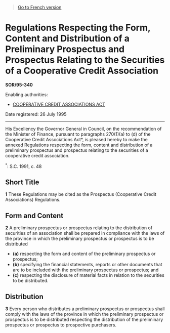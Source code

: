 > [Go to French version](/fr/Règlements/Décrets,%20ordonnances%20et%20règlements%20statutaires/95/340.md)

# Regulations Respecting the Form, Content and Distribution of a Preliminary Prospectus and Prospectus Relating to the Securities of a Cooperative Credit Association

**SOR/95-340**

Enabling authorities: 
- [COOPERATIVE CREDIT ASSOCIATIONS ACT](/en/Acts/Statutes%20of%20Canada/1991/c.%2048.md)

Date registered: 26 July 1995

----------

His Excellency the Governor General in Council, on the recommendation of the Minister of Finance, pursuant to paragraphs 270(1)(a) to (d) of the Cooperative Credit Associations Act*, is pleased hereby to make the annexed Regulations respecting the form, content and distribution of a preliminary prospectus and prospectus relating to the securities of a cooperative credit association.



<sup>*</sup>: S.C. 1991, c. 48<br />




## Short Title


**1** These Regulations may be cited as the Prospectus (Cooperative Credit Associations) Regulations.




## Form and Content


**2** A preliminary prospectus or prospectus relating to the distribution of securities of an association shall be prepared in compliance with the laws of the province in which the preliminary prospectus or prospectus is to be distributed
- **(a)** respecting the form and content of the preliminary prospectus or prospectus;
- **(b)** specifying the financial statements, reports or other documents that are to be included with the preliminary prospectus or prospectus; and
- **(c)** respecting the disclosure of material facts in relation to the securities to be distributed.




## Distribution


**3** Every person who distributes a preliminary prospectus or prospectus shall comply with the laws of the province in which the preliminary prospectus or prospectus is to be distributed respecting the distribution of the preliminary prospectus or prospectus to prospective purchasers.


